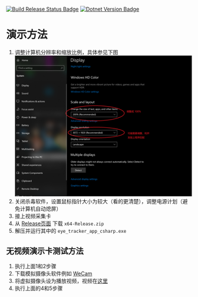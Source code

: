 [![Build Release Status Badge](https://img.shields.io/github/actions/workflow/status/richardzone/eye-tracker-app-csharp/build-release.yml?style=for-the-badge&label=Build%20Release)](https://github.com/richardzone/eye-tracker-app-csharp/actions)
[![Dotnet Version Badge](https://img.shields.io/badge/CODE-%3C.NET%208.0%3E%20%3CC%23%2012.0%3E-darkblue?style=for-the-badge&labelColor=66ccff)](https://dotnet.microsoft.com/download)

# 演示方法

1. 调整计算机分辨率和缩放比例，具体参见下图
    ![调整分辨率和缩放比例](docs/resolution_adjustment.png)
2. 关闭杀毒软件，设置鼠标指针大小为较大（看的更清楚），调整电源计划（避免计算机自动熄屏）
3. 接上视频采集卡
4. 从 [Release页面](https://github.com/richardzone/eye-tracker-app-csharp/releases) 下载 `x64-Release.zip`
5. 解压并运行其中的 `eye_tracker_app_csharp.exe`

## 无视频演示卡测试方法

1. 执行上面1和2步骤
2. 下载模拟摄像头软件例如 [WeCam](https://www.e2esoft.cn/wecam/)
3. 将虚拟摄像头设为播放视频，视频在[这里](docs/test_arcode_video.mp4)
4. 执行上面的4和5步骤
